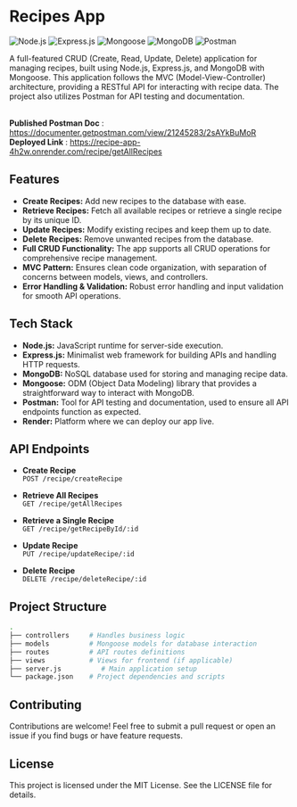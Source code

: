 # Recipes App
 ![Node.js](https://img.shields.io/badge/Node.js-18.x-green)
  ![Express.js](https://img.shields.io/badge/Express.js-4.x-blue)
  ![Mongoose](https://img.shields.io/badge/Mongoose-7.x-orange)
  ![MongoDB](https://img.shields.io/badge/MongoDB-6.x-brightgreen)
  ![Postman](https://img.shields.io/badge/Postman-API%20Documentation-orange)
  
A full-featured CRUD (Create, Read, Update, Delete) application for managing recipes, built using Node.js, Express.js, and MongoDB with Mongoose. This application follows the MVC (Model-View-Controller) architecture, providing a RESTful API for interacting with recipe data. The project also utilizes Postman for API testing and documentation.<br><br>

**Published Postman Doc** : <a href="https://documenter.getpostman.com/view/21245283/2sAYkBuMoR">https://documenter.getpostman.com/view/21245283/2sAYkBuMoR</a>
**Deployed Link** : <a href="https://recipe-app-4h2w.onrender.com/recipe/getAllRecipes">https://recipe-app-4h2w.onrender.com/recipe/getAllRecipes</a>

## Features

- **Create Recipes:** Add new recipes to the database with ease.
- **Retrieve Recipes:** Fetch all available recipes or retrieve a single recipe by its unique ID.
- **Update Recipes:** Modify existing recipes and keep them up to date.
- **Delete Recipes:** Remove unwanted recipes from the database.
- **Full CRUD Functionality:** The app supports all CRUD operations for comprehensive recipe management.
- **MVC Pattern:** Ensures clean code organization, with separation of concerns between models, views, and controllers.
- **Error Handling & Validation:** Robust error handling and input validation for smooth API operations.

## Tech Stack

- **Node.js:** JavaScript runtime for server-side execution.
- **Express.js:** Minimalist web framework for building APIs and handling HTTP requests.
- **MongoDB:** NoSQL database used for storing and managing recipe data.
- **Mongoose:** ODM (Object Data Modeling) library that provides a straightforward way to interact with MongoDB.
- **Postman:** Tool for API testing and documentation, used to ensure all API endpoints function as expected.
- **Render:** Platform where we can deploy our app live. 

## API Endpoints

- **Create Recipe**  
  `POST /recipe/createRecipe`
  
- **Retrieve All Recipes**  
  `GET /recipe/getAllRecipes`
  
- **Retrieve a Single Recipe**  
  `GET /recipe/getRecipeById/:id`
  
- **Update Recipe**  
  `PUT /recipe/updateRecipe/:id`
  
- **Delete Recipe**  
  `DELETE /recipe/deleteRecipe/:id`

## Project Structure

```bash
.
├── controllers     # Handles business logic
├── models          # Mongoose models for database interaction
├── routes          # API routes definitions
├── views           # Views for frontend (if applicable)
├── server.js          # Main application setup
└── package.json    # Project dependencies and scripts

```

## Contributing
Contributions are welcome! Feel free to submit a pull request or open an issue if you find bugs or have feature requests.

## License
This project is licensed under the MIT License. See the LICENSE file for details.
